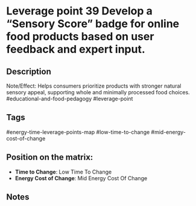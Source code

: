 # Leverage point 39 Develop a “Sensory Score” badge for online food products based on user feedback and expert input.

## Description
Note/Effect: Helps consumers prioritize products with stronger natural sensory appeal, supporting whole and minimally processed food choices.   #educational-and-food-pedagogy #leverage-point

## Tags
#energy-time-leverage-points-map #low-time-to-change #mid-energy-cost-of-change

## Position on the matrix:
- **Time to Change**: Low Time To Change
- **Energy Cost of Change**: Mid Energy Cost Of Change

## Notes
<!-- Add your notes here -->
